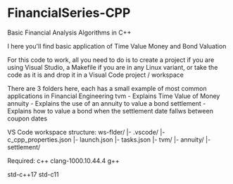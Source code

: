 # FinancialSeries-CPP

Basic Financial Analysis Algorithms in C++

I here you'll find basic application of Time Value Money and Bond Valuation

For this code to work, all you need to do is to create a project if you are using Visual Studio, a Makefile if you are in any Linux variant, or take the code as it is and drop it in a Visual Code project / workspace

There are 3 folders here, each has a small example of most common applications in Financial Engineering
tvm         - Explains Time Value of Money
annuity     - Explains the use of an annuity to value a bond
settlement  - Explains how to value a bond when the settlement date fallws between coupon dates


VS Code workspace structure:
  ws-flder/
  |-  .vscode/
      |- c_cpp_properties.json
      |- launch.json
      |- tasks.json
  |-  tvm/
  |-  annuity/
  |-  settlement/
  
  
  Required:
  c++ clang-1000.10.44.4
  g++ 
  
  std-c++17
  std-c11
  
